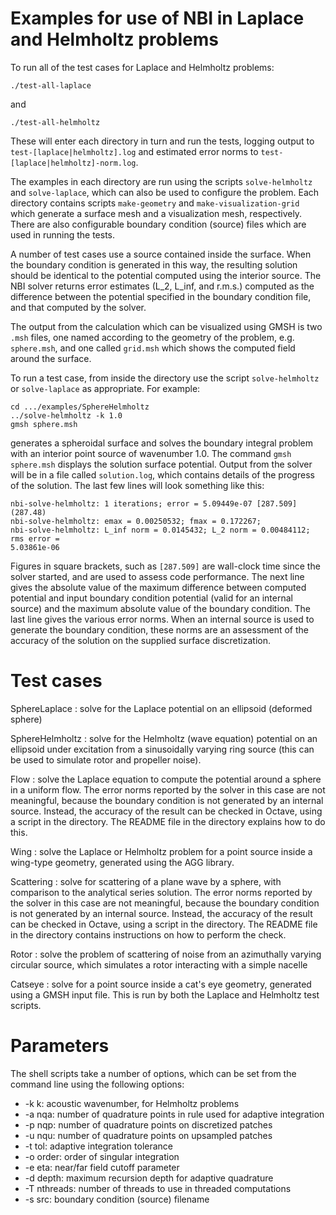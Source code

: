 # Examples for use of NBI in Laplace and Helmholtz problems

To run all of the test cases for Laplace and Helmholtz problems:

`./test-all-laplace`

and

`./test-all-helmholtz`

These will enter each directory in turn and run the tests, logging
output to `test-[laplace|helmholtz].log` and estimated error norms to
`test-[laplace|helmholtz]-norm.log`.

The examples in each directory are run using the scripts
`solve-helmholtz` and `solve-laplace`, which can also be used to
configure the problem. Each directory contains scripts `make-geometry`
and `make-visualization-grid` which generate a surface mesh and a
visualization mesh, respectively. There are also configurable boundary
condition (source) files which are used in running the tests.

A number of test cases use a source contained inside the surface. When
the boundary condition is generated in this way, the resulting
solution should be identical to the potential computed using the
interior source. The NBI solver returns error estimates (L_2, L_inf,
and r.m.s.) computed as the difference between the potential specified
in the boundary condition file, and that computed by the solver.

The output from the calculation which can be visualized using GMSH is
two `.msh` files, one named according to the geometry of the problem,
e.g. `sphere.msh`, and one called `grid.msh` which shows the computed
field around the surface.

To run a test case, from inside the directory use the script
`solve-helmholtz` or `solve-laplace` as appropriate. For example:

```
cd .../examples/SphereHelmholtz
../solve-helmholtz -k 1.0
gmsh sphere.msh
```

generates a spheroidal surface and solves the boundary integral
problem with an interior point source of wavenumber 1.0. The command
`gmsh sphere.msh` displays the solution surface potential. Output from
the solver will be in a file called `solution.log`, which contains
details of the progress of the solution. The last few lines will look
something like this:

```
nbi-solve-helmholtz: 1 iterations; error = 5.09449e-07 [287.509] (287.48)
nbi-solve-helmholtz: emax = 0.00250532; fmax = 0.172267;
nbi-solve-helmholtz: L_inf norm = 0.0145432; L_2 norm = 0.00484112; rms error = 
5.03861e-06
```

Figures in square brackets, such as `[287.509]` are wall-clock time
since the solver started, and are used to assess code performance. The
next line gives the absolute value of the maximum difference between
computed potential and input boundary condition potential (valid for
an internal source) and the maximum absolute value of the boundary
condition. The last line gives the various error norms. When an
internal source is used to generate the boundary condition, these
norms are an assessment of the accuracy of the solution on the
supplied surface discretization. 


# Test cases

SphereLaplace
: solve for the Laplace potential on an ellipsoid (deformed sphere)

SphereHelmholtz
: solve for the Helmholtz (wave equation) potential on an ellipsoid
		 under excitation from a sinusoidally varying ring source
		 (this can be used to simulate rotor and propeller noise).

Flow
: solve the Laplace equation to compute the potential around a
	  sphere in a uniform flow. The error norms reported by the solver
	  in this case are not meaningful, because the boundary condition
	  is not generated by an internal source. Instead, the accuracy of
	  the result can be checked in Octave, using a script in the
	  directory. The README file in the directory explains how to do
	  this. 

Wing
: solve the Laplace or Helmholtz problem for a point source inside
      a wing-type geometry, generated using the AGG library. 

Scattering
: solve for scattering of a plane wave by a sphere, with
	    comparison to the analytical series solution. The error norms
	    reported by the solver in this case are not meaningful,
	    because the boundary condition is not generated by an internal
	    source. Instead, the accuracy of the result can be checked in
	    Octave, using a script in the directory. The README file in
	    the directory contains instructions on how to perform the
	    check.

Rotor
: solve the problem of scattering of noise from an azimuthally
       varying circular source, which simulates a rotor interacting
       with a simple nacelle

Catseye
: solve for a point source inside a cat's eye geometry,
	 generated using a GMSH input file. This is run by both the
	 Laplace and Helmholtz test scripts. 

# Parameters

The shell scripts take a number of options, which can be set from the
command line using the following options:

- -k k:        acoustic wavenumber, for Helmholtz problems
- -a nqa:      number of quadrature points in rule used for adaptive integration
- -p nqp:      number of quadrature points on discretized patches
- -u nqu:      number of quadrature points on upsampled patches
- -t tol:      adaptive integration tolerance
- -o order:    order of singular integration
- -e eta:      near/far field cutoff parameter
- -d depth:    maximum recursion depth for adaptive quadrature
- -T nthreads: number of threads to use in threaded computations
- -s src:      boundary condition (source) filename
